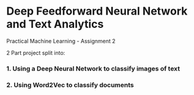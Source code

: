 # Deep Feedforward Neural Network and Text Analytics
Practical Machine Learning - Assignment 2

2 Part project split into:
### 1. Using a Deep Neural Network to classify images of text

### 2. Using Word2Vec to classify documents
